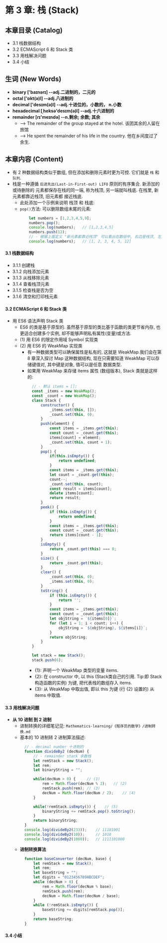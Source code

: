 # 第 3 章: 栈 (Stack)


## 本章目录 (Catalog)
- 3.1 栈数据结构 
- 3.2 ECMAScript 6 和 Stack 类
- 3.3 用栈解决问题
- 3.4 小结


## 生词 (New Words)
- **binary ['baɪnərɪ] --adj.二进制的，二元的**
- **octal ['ɒkt(ə)l] --adj.八进制的**
- **decimal ['desɪm(ə)l] --adj.十进位的，小数的， n.小数**
- **hexadecimal [ˌheksə'desɪm(ə)l] --adj.十六进制的**
- **remainder [rɪ'meɪndə] --n.剩余; 余数; 其余**
    + --> The remainder of the group stayed at the hotel.
        该团其余的人留在旅馆
    + --> He spent the remainder of his life in the country.
        他在乡间度过了余生.



## 本章内容 (Content)
- 有 2 种数据结构类似于数组, 但在添加和删除元素时更为可控. 它们就是 `栈` 和 `队列`.
- 栈是一种遵循 `后进先出(Last-in-First-out) LIFO` 原则的有序集合. 新添加的或待删除的
  元素都保存在栈的同一端, 称为栈顶, 另一端就叫栈底. 在栈里, 新元素都靠近栈顶, 旧元素都
  接近栈底. 
  + 此处添加一个示例来说明 栈顶 和 栈底:
  + `pop()`方法: 可以删除数组末尾的元素:
    ```javascript
        let numbers = [1,2,3,4,5,9];
        numbers.pop();
        console.log(numbers);   // [1,2,3,4,5]
        numbers.push(12);
        // - 根据上面定义 "新元素都靠近栈顶" 可以看出在数组中, 右边是栈顶, 左边是栈底.
        console.log(numbers);   // [1, 2, 3, 4, 5, 12]
    ```

#### 3.1 栈数据结构 
- 3.1.1 创建栈
- 3.1.2 向栈添加元素
- 3.1.3 从栈移除元素
- 3.1.4 查看栈顶元素
- 3.1.5 检查栈是否为空
- 3.1.6 清空和打印栈元素
#### 3.2 ECMAScript 6 和 Stack 类
- 用 ES6 语法声明 Stack 类
    * ES6 的类是基于原型的. 虽然基于原型的类比基于函数的类更节省内存, 也更适合创建多个实例,
      却不能够声明私有属性(变量)或方法.
    + (1) 用 ES6 的限定作用域 Symbol 实现类
    + (2) 用 ES6 的 WeakMap 实现类
        - 有一种数据类型可以确保属性是私有的, 这就是 WeakMap.我们会在第 8 章深入探讨 Map
          这种数据结构, 现在只需要知道 WeakMap 可以存储键值对, 其中键是对象, 值可以是任意
          数据类型.
        - 如果用 WeakMap 来存储 items 属性 (数组版本), Stack 类就是这样的: 
          ```javascript
            // - 默认 items = [];
            const _items = new WeakMap();
            const _count = new WeakMap();
            class Stack {
                constructor() {
                    _items.set(this, []);
                    _count.set(this, 0);
                }
                push(element) {
                    const items = _items.get(this);
                    const count = _count.get(this);
                    items[count] = element;
                    _count.set(this, count + 1);
                }
                pop() {
                    if(this.isEmpty()) {
                        return undefined;
                    }
                    const items = _items.get(this);
                    let count = _count.get(this);
                    count--;
                    _count.set(this, count);
                    const result = items[count];
                    delete items[count];
                    return result;
                }
                peek() {
                    if (this.isEmpty()) {
                        return undefined;
                    }
                    const items = _items.get(this);
                    const count = _count.get(this);
                    return items[count - 1];
                }
                isEmpty() {
                    return _count.get(this) === 0;
                }
                size() {
                    return _count.get(this);
                }
                clear() {
                    _count.set(this, 0);
                    _items.set(this, 0);
                }
                toString() {
                    if (this.isEmpty()) {
                        return '';
                    }
                    const items = _items.get(this);
                    const count = _count.get(this);
                    let objString = `${items[0]}`;
                    for (let i = 1; i < count; i++) {
                        objString = `${objString}, ${items[i]}`;
                    }
                    return objString;
                }
            }

            let stack = new Stack();
            stack.push(6);
          ``` 
            + {1}: 声明一个 WeakMap 类型的变量 items.
            + {2}: 在 constructor 中, 以 this (Stack类自己的引用. Tip:即 Stack 
              构造函数的实例) 为键, 把代表栈的数组存入 items.
            + {3}: 从 WeakMap 中取出值, 即以 this 为键 (行 {2} 设置的) 从 items 中取值.
#### 3.3 用栈解决问题
- **从 10 进制 到 2 进制**
    + 进制转换的详细笔记见: `Mathematics-learning/《程序员的数学》/进制转换.md`
    + 基本的 10 进制转 2 进制算法描述:
      ```javascript
        // - decimal number 十进制的
        function divideBy2 (decNum) {
            // - remainder stack 余数栈
            let remStack = new Stack();
            let rem;
            let binaryString = "";

            while(decNum > 0) {     // (1)
                rem = Math.floor(decNum % 2);   // (2)
                remStack.push(rem); // (3)
                decNum = Math.floor(decNum / 2);    // (4)
            }

            while(!remStack.isEmpty()) {    // (5)
                binaryString += remStack.pop().toString();
            }
            return binaryString;
        }
        console.log(divideBy2(233));    // 11101001
        console.log(divideBy2(10));     // 1010
        console.log(divideBy2(1000));   // 1111101000
      ```
    + **进制转换算法**
      ```javascript
        function baseConverter (decNum, base) {
            let remStack = new Stack();
            let rem;
            let baseString = "";
            let digits = "0123456789ABCDEF";
            while (decNum > 0) {
                rem = Math.floor(decNum % base);
                remStack.push(rem);
                decNum = Math.floor(decNum / base);
            }
            while (!remStack.isEmpty()) {
                baseString += digits[remStack.pop()];
            }
            return baseString;
        }
      ```
#### 3.4 小结